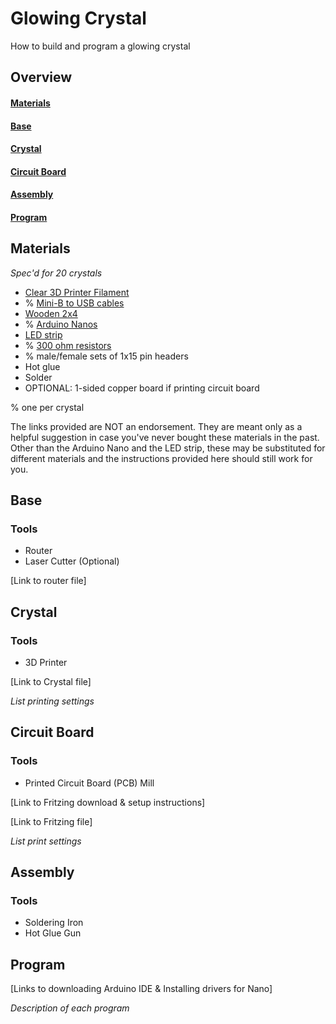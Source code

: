 # Glowing Crystal
How to build and program a glowing crystal


## Overview
#### [Materials](https://github.com/clineci/glowing-crystal#Materials)
#### [Base](https://github.com/clineci/glowing-crystal#Base)
#### [Crystal](https://github.com/clineci/glowing-crystal#Crystal)
#### [Circuit Board](https://github.com/clineci/glowing-crystal#Circuit_Board)
#### [Assembly](https://github.com/clineci/glowing-crystal#Assembly)
#### [Program](https://github.com/clineci/glowing-crystal#Program)


## Materials
*Spec'd for 20 crystals*

* [Clear 3D Printer Filament](https://www.monoprice.com/product?p_id=11548)
* % [Mini-B to USB cables](https://www.monoprice.com/product?p_id=3896)
* [Wooden 2x4](http://www.homedepot.com/p/2-in-x-4-in-x-96-in-Premium-Kiln-Dried-Whitewood-Stud-161640/202091220)
* % [Arduino Nanos](https://smile.amazon.com/Longruner-ATmega328P-Controller-Module-Arduino/dp/B01MSYWE6B/ref=sr_1_9?ie=UTF8&qid=1507757932&sr=8-9&keywords=Arduino+Nano)
* [LED strip](https://smile.amazon.com/gp/product/B071KKSTDZ/ref=s9_acsd_hps_bw_c_x_3_w)
* % [300 ohm resistors](https://www.amazon.com/Through-0-25W-Tolerance-Resistor-300Pcs/dp/B00RECN1KI/ref=sr_1_1?ie=UTF8&qid=1537136916&sr=8-1&keywords=300+ohm+resistors)
* % male/female sets of 1x15 pin headers
* Hot glue
* Solder
* OPTIONAL: 1-sided copper board if printing circuit board

% one per crystal

The links provided are NOT an endorsement. They are meant only as a helpful
suggestion in case you've never bought these materials in the past. Other than
the Arduino Nano and the LED strip, these may be substituted for different materials and the
instructions provided here should still work for you.


## Base
### Tools
* Router
* Laser Cutter (Optional)

[Link to router file]


## Crystal
### Tools
* 3D Printer

[Link to Crystal file]

*List printing settings*


## Circuit Board
### Tools
* Printed Circuit Board (PCB) Mill

[Link to Fritzing download & setup instructions]

[Link to Fritzing file]

*List print settings*


## Assembly
### Tools
* Soldering Iron
* Hot Glue Gun


## Program
[Links to downloading Arduino IDE & Installing drivers for Nano]

*Description of each program*
